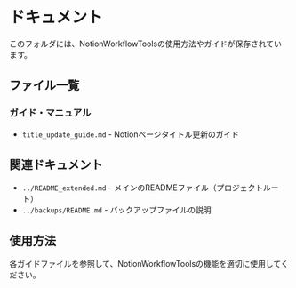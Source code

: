 # ドキュメント

このフォルダには、NotionWorkflowToolsの使用方法やガイドが保存されています。

## ファイル一覧

### ガイド・マニュアル
- `title_update_guide.md` - Notionページタイトル更新のガイド

## 関連ドキュメント
- `../README_extended.md` - メインのREADMEファイル（プロジェクトルート）
- `../backups/README.md` - バックアップファイルの説明

## 使用方法
各ガイドファイルを参照して、NotionWorkflowToolsの機能を適切に使用してください。
